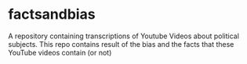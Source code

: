 # factsandbias
A repository containing transcriptions of Youtube Videos about political subjects. This repo contains result of the bias and the facts that these YouTube videos contain (or not)
